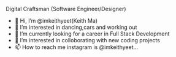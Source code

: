 Digital Craftsman (Software Engineer/Designer)

- 👋 Hi, I’m @imkeithyeet(Keith Ma)
- 👀 I’m interested in dancing,cars and working out
- 🌱 I’m currently looking for a career in Full Stack Development
- 💞️ I’m interested in colloborating with new coding projects
- 📫 How to reach me instagram is @imkeithyeet...

<!---
imkeithyeet/imkeithyeet is a ✨ special ✨ repository because its `README.md` (this file) appears on your GitHub profile.
You can click the Preview link to take a look at your changes.
--->
